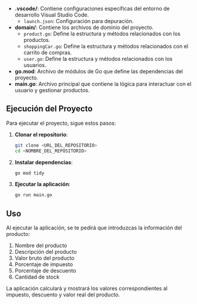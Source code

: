 
- **.vscode/**: Contiene configuraciones específicas del entorno de desarrollo Visual Studio Code.
  - `launch.json`: Configuración para depuración.
- **domain/**: Contiene los archivos de dominio del proyecto.
  - `product.go`: Define la estructura y métodos relacionados con los productos.
  - `shoppingCar.go`: Define la estructura y métodos relacionados con el carrito de compras.
  - `user.go`: Define la estructura y métodos relacionados con los usuarios.
- **go.mod**: Archivo de módulos de Go que define las dependencias del proyecto.
- **main.go**: Archivo principal que contiene la lógica para interactuar con el usuario y gestionar productos.

## Ejecución del Proyecto

Para ejecutar el proyecto, sigue estos pasos:

1. **Clonar el repositorio**:
    ```sh
    git clone <URL_DEL_REPOSITORIO>
    cd <NOMBRE_DEL_REPOSITORIO>
    ```

2. **Instalar dependencias**:
    ```sh
    go mod tidy
    ```

3. **Ejecutar la aplicación**:
    ```sh
    go run main.go
    ```

## Uso

Al ejecutar la aplicación, se te pedirá que introduzcas la información del producto:

1. Nombre del producto
2. Descripción del producto
3. Valor bruto del producto
4. Porcentaje de impuesto
5. Porcentaje de descuento
6. Cantidad de stock

La aplicación calculará y mostrará los valores correspondientes al impuesto, descuento y valor real del producto.
